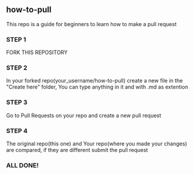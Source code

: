 ## how-to-pull
This repo is a guide for beginners to learn how to make a pull request
### STEP 1
FORK THIS REPOSITORY
### STEP 2
In your forked repo(your_username/how-to-pull) create a new file in the "Create here" folder, You can type anything in it and  with .md as extention 
### STEP 3
Go to Pull Requests on your repo and create a new pull request
### STEP 4
The original repo(this one) and Your repo(where you made your changes) are compared, if they are different submit the pull request
### ALL DONE!

